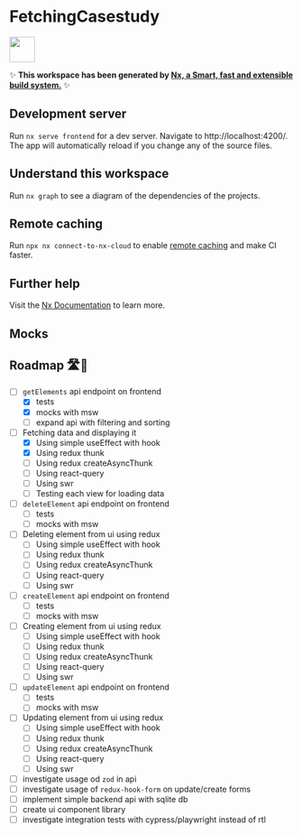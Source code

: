 # FetchingCasestudy

<a alt="Nx logo" href="https://nx.dev" target="_blank" rel="noreferrer"><img src="https://raw.githubusercontent.com/nrwl/nx/master/images/nx-logo.png" width="45"></a>

✨ **This workspace has been generated by [Nx, a Smart, fast and extensible build system.](https://nx.dev)** ✨

## Development server

Run `nx serve frontend` for a dev server. Navigate to http://localhost:4200/. The app will automatically reload if you change any of the source files.

## Understand this workspace

Run `nx graph` to see a diagram of the dependencies of the projects.

## Remote caching

Run `npx nx connect-to-nx-cloud` to enable [remote caching](https://nx.app) and make CI faster.

## Further help

Visit the [Nx Documentation](https://nx.dev) to learn more.

## Mocks

## Roadmap 🛣️🎯

- [ ] `getElements` api endpoint on frontend
  - [x] tests
  - [x] mocks with msw
  - [ ] expand api with filtering and sorting
- [ ] Fetching data and displaying it
  - [x] Using simple useEffect with hook
  - [x] Using redux thunk
  - [ ] Using redux createAsyncThunk 
  - [ ] Using react-query
  - [ ] Using swr
  - [ ] Testing each view for loading data
- [ ] `deleteElement` api endpoint on frontend
  - [ ] tests
  - [ ] mocks with msw
- [ ] Deleting element from ui using redux
  - [ ] Using simple useEffect with hook
  - [ ] Using redux thunk
  - [ ] Using redux createAsyncThunk 
  - [ ] Using react-query
  - [ ] Using swr
- [ ] `createElement` api endpoint on frontend
  - [ ] tests
  - [ ] mocks with msw
- [ ] Creating element from ui using redux
  - [ ] Using simple useEffect with hook
  - [ ] Using redux thunk
  - [ ] Using redux createAsyncThunk 
  - [ ] Using react-query
  - [ ] Using swr
- [ ] `updateElement` api endpoint on frontend
  - [ ] tests
  - [ ] mocks with msw
- [ ] Updating element from ui using redux
  - [ ] Using simple useEffect with hook
  - [ ] Using redux thunk
  - [ ] Using redux createAsyncThunk 
  - [ ] Using react-query
  - [ ] Using swr
- [ ] investigate usage od `zod` in api
- [ ] investigate usage of `redux-hook-form` on update/create forms
- [ ] implement simple backend api with sqlite db
- [ ] create ui component library
- [ ] investigate integration tests with cypress/playwright instead of rtl
